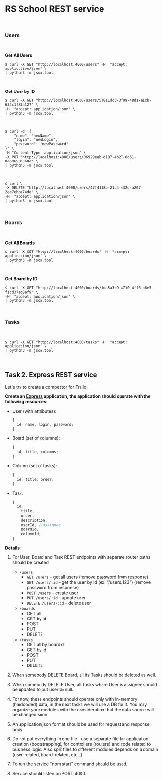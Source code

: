 # RS School REST service

<br/>

### Users

<br/>

**Get All Users**

    $ curl -X GET "http://localhost:4000/users" -H  "accept: application/json" \
    | python3 -m json.tool

<br/>

**Get User by ID**

    $ curl -X GET "http://localhost:4000/users/5b811dc3-3f09-48d1-a1cb-634c1f83a127" \
    -H  "accept: application/json" \
    | python3 -m json.tool

<br/>

    $ curl -d '{
        "name": "newName",
        "login": "newLogin",
        "password": "newPassword"
    }' \
    -H "Content-Type: application/json" \
    -X PUT "http://localhost:4000/users/06929eab-d187-4b27-8d61-0a6965383b8d" \
    | python3 -m json.tool

<br/>

    $ curl \
    -X DELETE "http://localhost:4000/users/47f4138b-21c4-432d-a207-2ee7ebda74de" \
    -H  "accept: application/json" \
    | python3 -m json.tool

<br/>

### Boards

<br/>

**Get All Boards**

    $ curl -X GET "http://localhost:4000/boards" -H  "accept: application/json" \
    | python3 -m json.tool

<br/>

**Get Board by ID**

    $ curl -X GET "http://localhost:4000/boards/5da5a3c9-4710-4ff6-b6e5-f1cd37ac8af9" \
    -H  "accept: application/json" \
    | python3 -m json.tool

<br/>

### Tasks

<br/>

    $ curl -X GET "http://localhost:4000/tasks" -H  "accept: application/json" \
    | python3 -m json.tool

<br/>

## Task 2. Express REST service

Let's try to create a competitor for Trello!

**Create an [Express](https://expressjs.com/ru/) application, the application should operate with the following resources:**

- User (with attributes):
  ```javascript
  {
    id, name, login, password;
  }
  ```
- Board (set of columns):
  ```javascript
  {
    id, title, columns;
  }
  ```
- Column (set of tasks):
  ```javascript
  {
    id, title, order;
  }
  ```
- Task:
  ```javascript
  {
    id,
      title,
      order,
      description,
      userId, //assignee
      boardId,
      columnId;
  }
  ```

**Details:**

1. For User, Board and Task REST endpoints with separate router paths should be created

   - `/users`
     - `GET /users` - get all users (remove password from response)
     - `GET /users/:id` - get the user by id (ex. “/users/123”) (remove password from response)
     - `POST /users` - create user
     - `PUT /users/:id` - update user
     - `DELETE /users/:id` - delete user
   - `/boards`
     - GET all
     - GET by id
     - POST
     - PUT
     - DELETE
   - `/tasks`
     - GET all by boardId
     - GET by id
     - POST
     - PUT
     - DELETE

2. When somebody DELETE Board, all its Tasks should be deleted as well.

3. When somebody DELETE User, all Tasks where User is assignee should be updated to put userId=null.

4. For now, these endpoints should operate only with in-memory (hardcoded) data, in the next tasks we will use a DB for it. You may organize your modules with the consideration that the data source will be changed soon.

5. An application/json format should be used for request and response body.

6. Do not put everything in one file - use a separate file for application creation (bootstrapping), for controllers (routers) and code related to business logic. Also split files to different modules depends on a domain (user-related, board-related, etc...).

7. To run the service “npm start” command should be used.

8. Service should listen on PORT 4000.
